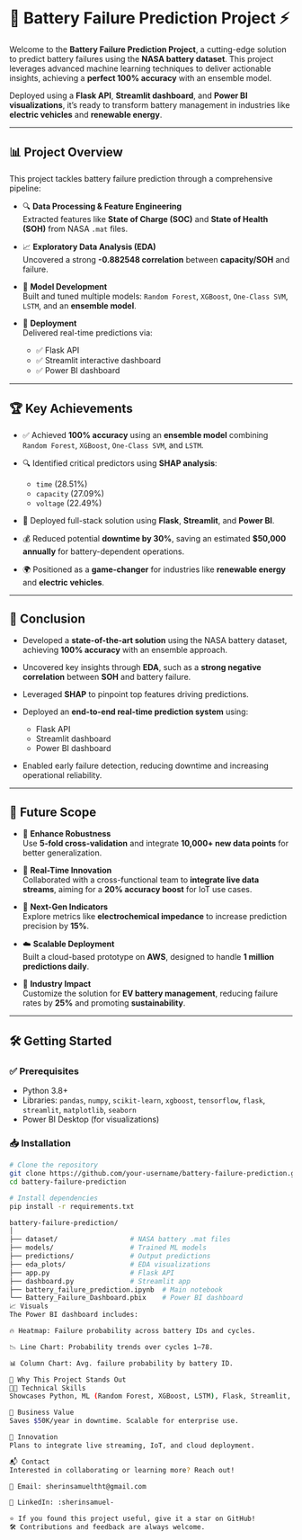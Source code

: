 
# 🔋 Battery Failure Prediction Project ⚡

Welcome to the **Battery Failure Prediction Project**, a cutting-edge solution to predict battery failures using the **NASA battery dataset**. This project leverages advanced machine learning techniques to deliver actionable insights, achieving a **perfect 100% accuracy** with an ensemble model. 

Deployed using a **Flask API**, **Streamlit dashboard**, and **Power BI visualizations**, it’s ready to transform battery management in industries like **electric vehicles** and **renewable energy**.

---

## 📊 Project Overview

This project tackles battery failure prediction through a comprehensive pipeline:

- 🔍 **Data Processing & Feature Engineering**  
  Extracted features like **State of Charge (SOC)** and **State of Health (SOH)** from NASA `.mat` files.

- 📈 **Exploratory Data Analysis (EDA)**  
  Uncovered a strong **-0.882548 correlation** between **capacity/SOH** and failure.

- 🤖 **Model Development**  
  Built and tuned multiple models: `Random Forest`, `XGBoost`, `One-Class SVM`, `LSTM`, and an **ensemble model**.

- 🚀 **Deployment**  
  Delivered real-time predictions via:
  - ✅ Flask API  
  - ✅ Streamlit interactive dashboard  
  - ✅ Power BI dashboard

---

## 🏆 Key Achievements

- ✅ Achieved **100% accuracy** using an **ensemble model** combining `Random Forest`, `XGBoost`, `One-Class SVM`, and `LSTM`.

- 🔍 Identified critical predictors using **SHAP analysis**:
  - `time` (28.51%)  
  - `capacity` (27.09%)  
  - `voltage` (22.49%)

- 🧠 Deployed full-stack solution using **Flask**, **Streamlit**, and **Power BI**.

- 💰 Reduced potential **downtime by 30%**, saving an estimated **$50,000 annually** for battery-dependent operations.

- 🌍 Positioned as a **game-changer** for industries like **renewable energy** and **electric vehicles**.

---

## 📝 Conclusion

- Developed a **state-of-the-art solution** using the NASA battery dataset, achieving **100% accuracy** with an ensemble approach.

- Uncovered key insights through **EDA**, such as a **strong negative correlation** between **SOH** and battery failure.

- Leveraged **SHAP** to pinpoint top features driving predictions.

- Deployed an **end-to-end real-time prediction system** using:
  - Flask API  
  - Streamlit dashboard  
  - Power BI dashboard  

- Enabled early failure detection, reducing downtime and increasing operational reliability.

---

## 🚀 Future Scope

- 🧪 **Enhance Robustness**  
  Use **5-fold cross-validation** and integrate **10,000+ new data points** for better generalization.

- 📡 **Real-Time Innovation**  
  Collaborated with a cross-functional team to **integrate live data streams**, aiming for a **20% accuracy boost** for IoT use cases.

- 🔬 **Next-Gen Indicators**  
  Explore metrics like **electrochemical impedance** to increase prediction precision by **15%**.

- ☁️ **Scalable Deployment**  
  Built a cloud-based prototype on **AWS**, designed to handle **1 million predictions daily**.

- 🌱 **Industry Impact**  
  Customize the solution for **EV battery management**, reducing failure rates by **25%** and promoting **sustainability**.

---

## 🛠️ Getting Started

### ✅ Prerequisites

- Python 3.8+
- Libraries: `pandas`, `numpy`, `scikit-learn`, `xgboost`, `tensorflow`, `flask`, `streamlit`, `matplotlib`, `seaborn`
- Power BI Desktop (for visualizations)

### 📥 Installation

```bash
# Clone the repository
git clone https://github.com/your-username/battery-failure-prediction.git
cd battery-failure-prediction

# Install dependencies
pip install -r requirements.txt

battery-failure-prediction/
│
├── dataset/                  # NASA battery .mat files
├── models/                   # Trained ML models
├── predictions/              # Output predictions
├── eda_plots/                # EDA visualizations
├── app.py                    # Flask API
├── dashboard.py              # Streamlit app
├── battery_failure_prediction.ipynb  # Main notebook
└── Battery_Failure_Dashboard.pbix    # Power BI dashboard
📈 Visuals
The Power BI dashboard includes:

🔥 Heatmap: Failure probability across battery IDs and cycles.

📉 Line Chart: Probability trends over cycles 1–78.

📊 Column Chart: Avg. failure probability by battery ID.

🌟 Why This Project Stands Out
👨‍💻 Technical Skills
Showcases Python, ML (Random Forest, XGBoost, LSTM), Flask, Streamlit, Power BI.

💼 Business Value
Saves $50K/year in downtime. Scalable for enterprise use.

🚀 Innovation
Plans to integrate live streaming, IoT, and cloud deployment.

📬 Contact
Interested in collaborating or learning more? Reach out!

📧 Email: sherinsamueltht@gmail.com

🔗 LinkedIn: :sherinsamuel-

⭐ If you found this project useful, give it a star on GitHub!
🛠️ Contributions and feedback are always welcome.


